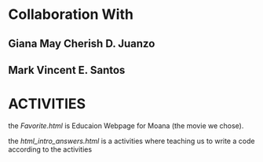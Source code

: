 # Collaboration With #
## Giana May Cherish D. Juanzo ##
## Mark Vincent E. Santos ##

# ACTIVITIES #

the *Favorite.html* is Educaion Webpage for Moana (the movie we chose).

the *html_intro_answers.html* is a activities where teaching us to write a code according to the activities
